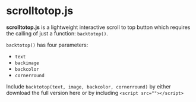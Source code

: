 # scrolltotop.js

<b>scrolltotop.js</b> is a lightweight interactive scroll to top button which requires the calling of just a function: ```backtotop()```.

```backtotop()``` has four parameters:
* ```text```
* ```backimage```
* ```backcolor```
* ```cornerround```

Include ```backtotop(text, image, backcolor, cornerround)``` by either download the full version here or by including 
```<script src=""></script>```